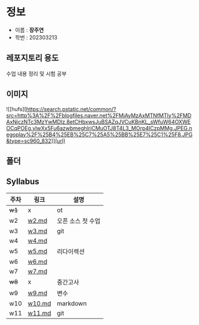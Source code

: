 # 정보
- 이름 : __장주연__
- 학번 : 202303213

## 레포지토리 용도
수업 내용 정리 및 시험 공부

## 이미지
![[hufs][https://search.pstatic.net/common/?src=http%3A%2F%2Fblogfiles.naver.net%2FMjAyMzAxMTNfMTIy%2FMDAxNjczNTc3MzYwMDIz.8etCHbxwsJuBSAZqJVCuKBnKL_sWfuW64OXWEOCqPOEg.ylwXx5Fu6azwbmeghlrjCMuOTJ8T4L3_MOrp4ICzpMMg.JPEG.negoplay%2F%25B4%25EB%25C7%25A5%25BB%25E7%25C1%25F8.JPG&type=sc960_832]](url)

## 폴더

## Syllabus
| 주차 | 링크 | 설명 |
|---|----------|------------|
| ~~w1~~ | x | ot |
| w2 |[w2.md](#)| 오픈 소스 첫 수업 |
| w3 |[w3.md](#)| git |
| w4 |[w4.md](#)|  |
| w5 |[w5.md](#)| 리다이렉션 |
| w6 |[w6.md](#)|  |
| w7 |[w7.md](#)|  |
| ~~w8~~ | x | 중간고사 |
| w9 |[w9.md](#)| 변수 |
| w10 |[w10.md](#)| markdown |
| w11 |[w11.md](#)| git |